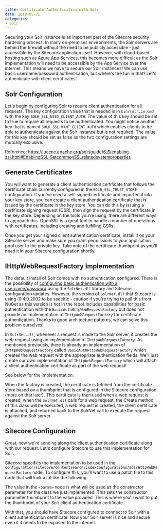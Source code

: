 ```yaml
---
title: Certificate Authentication with Solr
date: 2018-08-01
categories: 
- Solr
---
```


Securing your Solr instance is an important part of the Sitecore security hardening process. In many on-premises environments, the Solr servers are behind the firewall without the need to be publicly accessible - just accessible by the Sitecore application itself. However, with cloud-based hosting such as Azure App Services, this becomes more difficult as the Solr implementation will need to be accessible by the App Service over the internet. This means we have to secure our Solr instances! We can use basic username/password authentication, but where's the fun in that? Let's authenticate with client certificates!

## Solr Configuration

Let's begin by configuring Solr to require client authentication for all requests. The key configuration value that is needed is in `bin/solr.in.cmd` with the key `SOLR_SSL_NEED_CLIENT_AUTH`. The value of this key should be set to true to require all requests to be authenticated. You might notice another key that is named `SOLR_SSL_WANT_CLIENT_AUTH` which enables clients to be able to authenticate against the Solr instance but is not required. The value for this key should be set as false as the two configuration settings are mutually exclusive.

Reference: https://lucene.apache.org/solr/guide/6_6/enabling-ssl.html#EnablingSSL-SetcommonSSLrelatedsystemproperties

## Generate Certificates

You will want to generate a client authentication certificate that follows the certificate chain currently configured in the `SOLR_SSL_TRUST_STORE` configuration. If you've used a self-signed certificate and imported it into your key store, you can create a client authentication certificate that is issued by the certificate in the key store. You can do this by issuing a certificate signing request (CSR), then sign the request by the certificate in the key store. Depending on the tools you're using, there are different ways to approach this. OpenSSL is a great tool to handle a number of operations with certificates, including creating and fulfilling CSRs.

Once you get your signed client authentication certificate, install it on your Sitecore server and make sure you grant permissions to your application pool user to the private key. Take note of the certificate thumbprint as you'll need it in your Sitecore configuration shortly.

## IHttpWebRequestFactory Implementation

The default install of Solr comes with no authentication configured. There is the possibility of [configuring basic authentication with a username/password](https://doc.sitecore.net/sitecore_experience_platform/setting_up_and_maintaining/search_and_indexing/protecting_solr_over_http) using the `SolrNet.dll` library and Sitecore configuration updates. However, the version of `SolrNet.dll` that Sitecore is using (0.4.0.2002 to be specific - caution if you're trying to pull this from NuGet as this version is not in the repo) includes capabilities for basic authentication with the `BasicAuthHttpWebRequestFactory` but does not provide an implementation of `IHttpWebRequestFactory` for certificate authentication. Thanks to good architecture patterns, we can solve this problem ourselves!

In `SolrNet.dll`, whenever a request is made to the Solr server, it creates the web request using an implementation of `IHttpWebRequestFactory`. As mentioned previously, there is already an implementation of `IHttpWebRequestFactory` called `BasicAuthHttpWebRequestFactory` which creates the web request with the appropriate authentication fields. We'll just create our own implementation of `IHttpWebRequestFactory` which will attach a client authentication certificate as part of the web request!

See below for the implementation:

<script src="https://gist.github.com/georgechang/08365a8c0c4d849dfdf405faee7628b4.js"></script>

When the factory is created, the certificate is fetched from the certificate store based on a thumbprint that is configured in the Sitecore configuration (more on that later). This certificate is then used when a web request is created; when the `SolrNet.dll` calls for a web request, the Create method of this class will be executed, a web request is created, the client certificate is attached, and returned back to the SolrNet call to execute the request against the Solr server.

## Sitecore Configuration

Great, now we're sending along the client authentication certificate along with our request. Let's configure Sitecore to use this implementation for Solr.

Sitecore specifies the implementation to be used in the `configuration/sitecore/contentSearch/indexConfigurations/solrHttpWebRequestFactory` node. To configure this, you'll want to use a patch file to this node that will look a lot like the following:

<script src="https://gist.github.com/georgechang/4ba28538e3b6de92b5237ac510bc3330.js"></script>

The value in the `<param>` node is what will be used as the constructor parameter for the class we just implemented. This sets the constructor parameter thumbprint to the value provided. This is where you'll want to put the thumbprint of your Solr client authentication certificate.

With that, you should have Sitecore configured to connect to Solr with a client authentication certificate! Now your Solr server is nice and secure even if it needs to be exposed to the internet.
